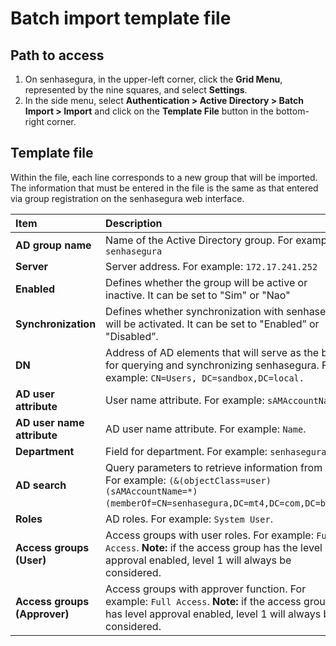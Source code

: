 # Batch import template file

## Path to access

1. On senhasegura, in the upper-left corner, click the **Grid Menu**, represented by the nine squares, and select **Settings**.  
2. In the side menu, select **Authentication \> Active Directory \> Batch Import \> Import** and click on the **Template File** button in the bottom-right corner.

## Template file

Within the file, each line corresponds to a new group that will be imported. The information that must be entered in the file is the same as that entered via group registration on the senhasegura web interface.

| Item  | Description |
| :---- | :---- |
| **AD group name** | Name of the Active Directory group. For example: `senhasegura` |
| **Server** | Server address. For example: `172.17.241.252` |
| **Enabled** | Defines whether the group will be active or inactive. It can be set to "Sim" or "Nao" |
| **Synchronization** | Defines whether synchronization with senhasegura will be activated. It can be set to "Enabled” or "Disabled”. |
| **DN** | Address of AD elements that will serve as the basis for querying and synchronizing senhasegura. For example: `CN=Users, DC=sandbox,DC=local.` |
| **AD user attribute** | User name attribute. For example: `sAMAccountName.` |
| **AD user name attribute** | AD user name attribute. For example: `Name`. |
| **Department** | Field for department. For example: `senhasegura.` |
| **AD search** | Query parameters to retrieve information from AD. For example: `(&(objectClass=user)(sAMAccountName=*)(memberOf=CN=senhasegura,DC=mt4,DC=com,DC=br)))`. |
| **Roles** | AD roles. For example: `System User`. |
| **Access groups (User)** | Access groups with user roles. For example: `Full Access`. **Note:** if the access group has the level approval enabled, level 1 will always be considered. |
| **Access groups (Approver)** | Access groups with approver function. For example: `Full Access`.  **Note:** if the access group has level approval enabled, level 1 will always be considered. |